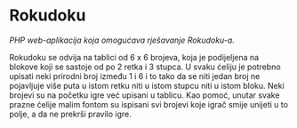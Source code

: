 # Rokudoku
*PHP web-aplikacija koja omogućava rješavanje Rokudoku-a.*

Rokudoku se odvija na tablici od 6 x 6 brojeva, koja je podijeljena na blokove koji se sastoje od po 2 retka i 3 stupca. U svaku ćeliju je potrebno upisati neki prirodni broj između 1 i 6 i to tako da se niti jedan broj ne pojavljuje više puta u istom retku niti u istom stupcu niti u istom bloku. Neki brojevi su na početku igre već upisani u tablicu.
Kao pomoć, unutar svake prazne ćelije malim fontom su ispisani svi brojevi koje igrač smije unijeti u to polje, a da ne prekrši pravilo igre.



